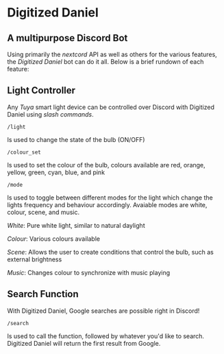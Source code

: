 # **Digitized Daniel**
## A multipurpose Discord Bot

Using primarily the *nextcord* API as well as others for the various features, the *Digitized Daniel* bot can do it all. Below is a brief rundown of each feature:

## **Light Controller**

Any *Tuya* smart light device can be controlled over Discord with Digitized Daniel using *slash commands*.
```
/light
``` 
Is used to change the state of the bulb (ON/OFF)
```
/colour_set
```
Is used to set the colour of the bulb, colours available are red, orange, yellow, green, cyan, blue, and pink
```
/mode
```
Is used to toggle between different modes for the light which change the lights frequency and behaviour accordingly. Avaiable modes are white, colour, scene, and music. 

*White*: Pure white light, similar to natural daylight

*Colour*: Various colours available 

*Scene*: Allows the user to create conditions that control the bulb, such as external brightness 

*Music*: Changes colour to synchronize with music playing

## **Search Function**
With Digitized Daniel, Google searches are possible right in Discord!
```
/search
```
Is used to call the function, followed by whatever you'd like to search. Digitized Daniel will return the first result from Google. 